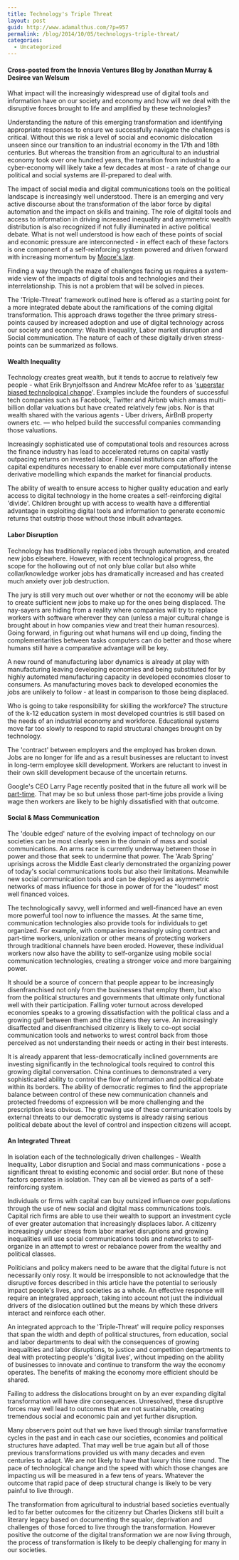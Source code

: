 ```yaml
---
title: Technology's Triple Threat
layout: post
guid: http://www.adamalthus.com/?p=957
permalink: /blog/2014/10/05/technologys-triple-threat/
categories:
  - Uncategorized
---
```

#### Cross-posted from the Innovia Ventures Blog by Jonathan Murray & Desiree van Welsum

What impact will the increasingly widespread use of digital tools and information have on our society and economy and how will we deal with the disruptive forces brought to life and amplified by these technologies?

Understanding the nature of this emerging transformation and identifying appropriate responses to ensure we successfully navigate the challenges is critical. Without this we risk a level of social and economic dislocation unseen since our transition to an industrial economy in the 17th and 18th centuries. But whereas the transition from an agricultural to an industrial economy took over one hundred years, the transition from industrial to a cyber-economy will likely take a few decades at most - a rate of change our political and social systems are ill-prepared to deal with.<!--excerpt-->

The impact of social media and digital communications tools on the political landscape is increasingly well understood. There is an emerging and very active discourse about the transformation of the labor force by digital automation and the impact on skills and training. The role of digital tools and access to information in driving increased inequality and asymmetric wealth distribution is also recognized if not fully illuminated in active political debate. What is not well understood is how each of these points of social and economic pressure are interconnected - in effect each of these factors is one component of a self-reinforcing system powered and driven forward with increasing momentum by <a href="http://en.wikipedia.org/wiki/Moore's_law" target="_blank">Moore's law</a>.

Finding a way through the maze of challenges facing us requires a system-wide view of the impacts of digital tools and technologies and their interrelationship. This is not a problem that will be solved in pieces.

The 'Triple-Threat' framework outlined here is offered as a starting point for a more integrated debate about the ramifications of the coming digital transformation. This approach draws together the three primary stress-points caused by increased adoption and use of digital technology across our society and economy: Wealth inequality, Labor market disruption and Social communication. The nature of each of these digitally driven stress-points can be summarized as follows.

#### Wealth Inequality

Technology creates great wealth, but it tends to accrue to relatively few people - what Erik Brynjolfsson and Andrew McAfee refer to as '<a href="http://www.theatlantic.com/business/archive/2011/10/why-workers-are-losing-the-war-against-machines/247278/?single_page=true" target="_blank">superstar biased technological change</a>'. Examples include the founders of successful tech companies such as Facebook, Twitter and Airbnb which amass multi-billion dollar valuations but have created relatively few jobs. Nor is that wealth shared with the various agents - Uber drivers, AirBnB property owners etc. &mdash; who helped build the successful companies commanding those valuations.

Increasingly sophisticated use of computational tools and resources across the finance industry has lead to accelerated returns on capital vastly outpacing returns on invested labor. Financial institutions can afford the capital expenditures necessary to enable ever more computationally intense derivative modelling which expands the market for financial products.

The ability of wealth to ensure access to higher quality education and early access to digital technology in the home creates a self-reinforcing digital 'divide'. Children brought up with access to wealth have a differential advantage in exploiting digital tools and information to generate economic returns that outstrip those without those inbuilt advantages.

#### Labor Disruption

Technology has traditionally replaced jobs through automation, and created new jobs elsewhere. However, with recent technological progress, the scope for the hollowing out of not only blue collar but also white collar/knowledge worker jobs has dramatically increased and has created much anxiety over job destruction.

The jury is still very much out over whether or not the economy will be able to create sufficient new jobs to make up for the ones being displaced. The nay-sayers are hiding from a reality where companies will try to replace workers with software wherever they can (unless a major cultural change is brought about in how companies view and treat their human resources). Going forward, in figuring out what humans will end up doing, finding the complementarities between tasks computers can do better and those where humans still have a comparative advantage will be key.

A new round of manufacturing labor dynamics is already at play with manufacturing leaving developing economies and being substituted for by highly automated manufacturing capacity in developed economies closer to consumers. As manufacturing moves back to developed economies the jobs are unlikely to follow - at least in comparison to those being displaced.

Who is going to take responsibility for skilling the workforce? The structure of the k-12 education system in most developed countries is still based on the needs of an industrial economy and workforce. Educational systems move far too slowly to respond to rapid structural changes brought on by technology.

The 'contract' between employers and the employed has broken down. Jobs are no longer for life and as a result businesses are reluctant to invest in long-term employee skill development. Workers are reluctant to invest in their own skill development because of the uncertain returns.

Google's CEO Larry Page recently posited that in the future all work will be <a href="http://recode.net/2014/07/05/the-future-of-the-workforce-may-be-part-time-says-google-ceo-larry-page/" target="_blank">part-time</a>. That may be so but unless those part-time jobs provide a living wage then workers are likely to be highly dissatisfied with that outcome.

#### Social & Mass Communication

The 'double edged' nature of the evolving impact of technology on our societies can be most clearly seen in the domain of mass and social communications. An arms race is currently underway between those in power and those that seek to undermine that power. The 'Arab Spring' uprisings across the Middle East clearly demonstrated the organizing power of today's social communications tools but also their limitations. Meanwhile new social communication tools and can be deployed as asymmetric networks of mass influence for those in power of for the "loudest" most well financed voices.

The technologically savvy, well informed and well-financed have an even more powerful tool now to influence the masses. At the same time, communication technologies also provide tools for individuals to get organized. For example, with companies increasingly using contract and part-time workers, unionization or other means of protecting workers through traditional channels have been eroded. However, these individual workers now also have the ability to self-organize using mobile social communication technologies, creating a stronger voice and more bargaining power.

It should be a source of concern that people appear to be increasingly disenfranchised not only from the businesses that employ them, but also from the political structures and governments that ultimate only functional well with their participation. Falling voter turnout across developed economies speaks to a growing dissatisfaction with the political class and a growing gulf between them and the citizens they serve. An increasingly disaffected and disenfranchised citizenry is likely to co-opt social communication tools and networks to wrest control back from those perceived as not understanding their needs or acting in their best interests.

It is already apparent that less-democratically inclined governments are investing significantly in the technological tools required to control this growing digital conversation. China continues to demonstrated a very sophisticated ability to control the flow of information and political debate within its borders. The ability of democratic regimes to find the appropriate balance between control of these new communication channels and protected freedoms of expression will be more challenging and the prescription less obvious. The growing use of these communication tools by external threats to our democratic systems is already raising serious political debate about the level of control and inspection citizens will accept.

#### An Integrated Threat

In isolation each of the technologically driven challenges - Wealth Inequality, Labor disruption and Social and mass communications - pose a significant threat to existing economic and social order. But none of these factors operates in isolation. They can all be viewed as parts of a self-reinforcing system.

Individuals or firms with capital can buy outsized influence over populations through the use of new social and digital mass communications tools. Capital rich firms are able to use their wealth to support an investment cycle of ever greater automation that increasingly displaces labor. A citizenry increasingly under stress from labor market disruptions and growing inequalities will use social communications tools and networks to self-organize in an attempt to wrest or rebalance power from the wealthy and political classes.

Politicians and policy makers need to be aware that the digital future is not necessarily only rosy. It would be irresponsible to not acknowledge that the disruptive forces described in this article have the potential to seriously impact people's lives, and societies as a whole. An effective response will require an integrated approach, taking into account not just the individual drivers of the dislocation outlined but the means by which these drivers interact and reinforce each other.

An integrated approach to the 'Triple-Threat' will require policy responses that span the width and depth of political structures, from education, social and labor departments to deal with the consequences of growing inequalities and labor disruptions, to justice and competition departments to deal with protecting people's 'digital lives', without impeding on the ability of businesses to innovate and continue to transform the way the economy operates. The benefits of making the economy more efficient should be shared.

Failing to address the dislocations brought on by an ever expanding digital transformation will have dire consequences. Unresolved, these disruptive forces may well lead to outcomes that are not sustainable, creating tremendous social and economic pain and yet further disruption.

Many observers point out that we have lived through similar transformative cycles in the past and in each case our societies, economies and political structures have adapted. That may well be true again but all of those previous transformations provided us with many decades and even centuries to adapt. We are not likely to have that luxury this time round. The pace of technological change and the speed with which those changes are impacting us will be measured in a few tens of years. Whatever the outcome that rapid pace of deep structural change is likely to be very painful to live through.

The transformation from agricultural to industrial based societies eventually led to far better outcomes for the citizenry but Charles Dickens still built a literary legacy based on documenting the squalor, deprivation and challenges of those forced to live through the transformation. However positive the outcome of the digital transformation we are now living through, the process of transformation is likely to be deeply challenging for many in our societies.
